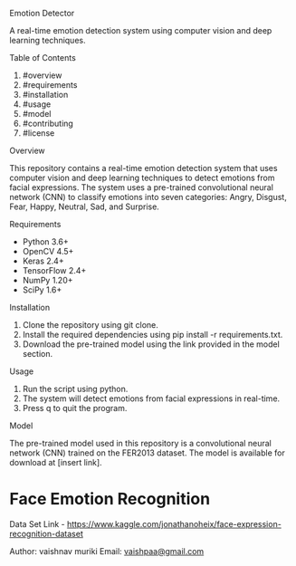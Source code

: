 
Emotion Detector

A real-time emotion detection system using computer vision and deep learning techniques.

Table of Contents

1. #overview
2. #requirements
3. #installation
4. #usage
5. #model
6. #contributing
7. #license

Overview

This repository contains a real-time emotion detection system that uses computer vision and deep learning techniques to detect emotions from facial expressions. The system uses a pre-trained convolutional neural network (CNN) to classify emotions into seven categories: Angry, Disgust, Fear, Happy, Neutral, Sad, and Surprise.

Requirements

- Python 3.6+
- OpenCV 4.5+
- Keras 2.4+
- TensorFlow 2.4+
- NumPy 1.20+
- SciPy 1.6+

Installation

1. Clone the repository using git clone.
2. Install the required dependencies using pip install -r requirements.txt.
3. Download the pre-trained model using the link provided in the model section.

Usage

1. Run the script using python.
2. The system will detect emotions from facial expressions in real-time.
3. Press q to quit the program.

Model

The pre-trained model used in this repository is a convolutional neural network (CNN) trained on the FER2013 dataset. The model is available for download at [insert link].

# Face Emotion Recognition

Data Set Link - https://www.kaggle.com/jonathanoheix/face-expression-recognition-dataset


Author: vaishnav muriki
Email: vaishpaa@gmail.com
